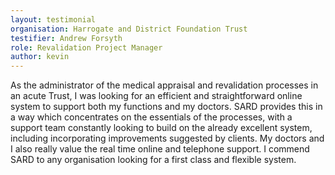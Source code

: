 ```yaml
---
layout: testimonial
organisation: Harrogate and District Foundation Trust
testifier: Andrew Forsyth
role: Revalidation Project Manager
author: kevin
---
```


As the administrator of the medical appraisal and revalidation processes in an acute Trust, I was looking for an efficient and straightforward online system to support both my functions and my doctors. SARD provides this in a way which concentrates on the essentials of the processes, with a support team constantly looking to build on the already excellent system, including incorporating improvements suggested by clients. My doctors and I also really value the real time online and telephone support. I commend SARD to any organisation looking for a first class and flexible system.

